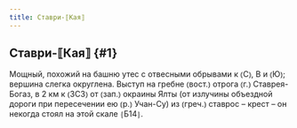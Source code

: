 ```yaml
---
title: Ставри-⟦Кая⟧
---
```

## Ставри-⟦Кая⟧ {#1}

Мощный, похожий на башню утес с отвесными обрывами к ⦅С⦆, В и ⦅Ю⦆; вершина слегка округлена. Выступ на гребне ⦅вост.⦆ отрога ⦅г.⦆ Ставрея-Богаз, в 2 км к ⦅ЗСЗ⦆ от ⦅зап.⦆ окраины Ялты (от излучины объездной дороги при пересечении ею ⦅р.⦆ Учан-Су) из ⦅греч.⦆ ставрос – крест – он некогда стоял на этой скале ⦃Б14⦄.

